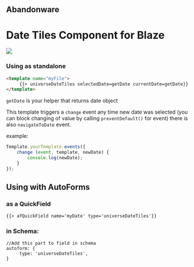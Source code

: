 ## Abandonware

# Date Tiles Component for Blaze

<img src="https://s32.postimg.org/tfykck0xh/tiles_Date.jpg"/>

### Using as standalone

```html
<template name="myFile">
     {{> universeDateTiles selectedDate=getDate currentDate=getDate}}
</template>
```

`getDate` is your helper that returns date object

This template triggers a `change` event any time new date was selected
(you can block changing of value by calling `preventDefault()` for event)
there is also `navigateToDate` event.

example:
```js
Template.yourTemplate.events({
    change (event, template, newDate) {
        console.log(newDate);
    }
});
````

## Using with AutoForms

### as a QuickField

```html
{{> afQuickField name='myDate' type='universeDateTiles'}}
```

### in Schema:
```
//Add this part to field in schema
autoform: {
     type: 'universeDateTiles',
}
```
